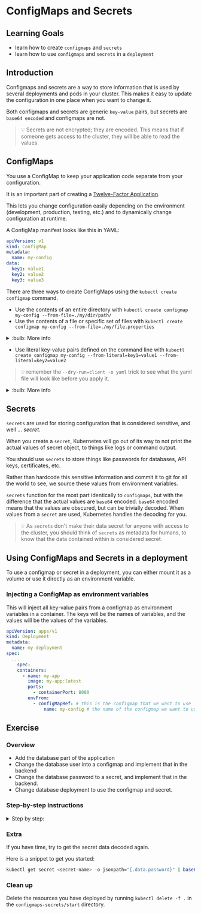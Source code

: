 # ConfigMaps and Secrets

## Learning Goals

- learn how to create `configmaps` and `secrets`
- learn how to use `configmaps` and `secrets` in a `deployment`

## Introduction

Configmaps and secrets are a way to store information that is used by several deployments and pods
in your cluster. This makes it easy to update the configuration in one place when you want to
change it.

Both configmaps and secrets are generic `key-value` pairs, but secrets are `base64 encoded` and
configmaps are not.

> :bulb: Secrets are not encrypted; they are encoded. This means that if someone gets access to the
> cluster, they will be able to read the values.

## ConfigMaps

You use a ConfigMap to keep your application code separate from your configuration.

It is an important part of creating a [Twelve-Factor Application](https://12factor.net/).

This lets you change configuration easily depending on the environment (development, production,
testing, etc.) and to dynamically change configuration at runtime.

A ConfigMap manifest looks like this in YAML:

```yaml
apiVersion: v1
kind: ConfigMap
metadata:
  name: my-config
data:
  key1: value1
  key2: value2
  key3: value3
```

There are three ways to create ConfigMaps using the `kubectl create configmap` command.

- Use the contents of an entire directory with `kubectl create configmap my-config --from-file=./my/dir/path/`
- Use the contents of a file or specific set of files with `kubectl create configmap my-config --from-file=./my/file.properties`

<details>
<summary>
:bulb: More info
</summary>

Env-files contain a list of environment variables.
These syntax rules apply:

- Each line in an env file has to be in VAR=VAL format.
- Lines beginning with # (i.e. comments) are ignored.
- Blank lines are ignored.
- There is no special handling of quotation marks (i.e. they will be part of the ConfigMap value).

```properties
enemies=aliens
lives=3
allowed="true"

# This comment and the empty line above it are ignored
```

Will be rendered as:

```yaml
apiVersion: v1
kind: ConfigMap
metadata:
  name: my-config
data:
  enemies: aliens
  lives: "3"
  allowed: "true"
```

[Documentation](https://kubernetes.io/docs/tasks/configure-pod-container/configure-pod-configmap/#create-configmaps-from-files)

</details>

- Use literal key-value pairs defined on the command line with
  `kubectl create configmap my-config --from-literal=key1=value1 --from-literal=key2=value2`

> :bulb: remember the `--dry-run=client -o yaml` trick to see what the yaml file will look like
> before you apply it.

<details>
<summary>
:bulb: More info
</summary>

[Summary of Configmaps](https://matthewpalmer.net/kubernetes-app-developer/articles/ultimate-configmap-guide-kubernetes.html)

</details>

## Secrets

`secrets` are used for storing configuration that is considered sensitive, and well ... _secret_.

When you create a `secret`, Kubernetes will go out of its way to not print the actual values of
secret object, to things like logs or command output.

You should use `secrets` to store things like passwords for databases, API keys, certificates, etc.

Rather than hardcode this sensitive information and commit it to git for all the world to see, we
source these values from environment variables.

`secrets` function for the most part identically to `configmaps`, but with the difference that the
actual values are `base64` encoded. `base64` encoded means that the values are obscured, but can be
trivially decoded. When values from a `secret` are used, Kubernetes handles the decoding for you.

> :bulb: As `secrets` don't make their data secret for anyone with access to the cluster,
> you should think of `secrets` as metadata for humans, to know that the data contained within is
> considered secret.

## Using ConfigMaps and Secrets in a deployment

To use a configmap or secret in a deployment, you can either mount it as a volume or use it
directly as an environment variable.

### Injecting a ConfigMap as environment variables

This will inject all key-value pairs from a configmap as environment variables in a container.
The keys will be the names of variables, and the values will be the values of the variables.

```yaml
apiVersion: apps/v1
kind: Deployment
metadata:
  name: my-deployment
spec:
  ...
    spec:
    containers:
      - name: my-app
        image: my-app:latest
        ports:
          - containerPort: 8080
        envFrom:
          - configMapRef: # this is the configmap that we want to use
              name: my-config # the name of the configmap we want to use
```

## Exercise

### Overview

- Add the database part of the application
- Change the database user into a configmap and implement that in the backend
- Change the database password to a secret, and implement that in the backend.
- Change database deployment to use the configmap and secret.

### Step-by-step instructions

<details>
<summary>
Step by step:
</summary>

> :bulb: All files for the exercise are found in the `configmap-secrets/start` folder.

#### Add the database part of the application

We have already created the database part of the application, with a deployment and a service.

- Look at the database deployment file `postgres-deployment.yaml`.
  Notice that the database username and password are injected as hardcoded environment variables.

> :bulb: This is not a good practice, as we do not want to store these values in version control.
> We will fix this in the next steps.

- Look at the service file in `postgres-svc.yaml`.
  It provides a service for the database, so that the backend can connect to it.

- Apply the whole folder with `kubectl apply -f .`

- Check that the applications are running with `kubectl get pods`

Expected output:

```bash
NAME                       READY   STATUS    RESTARTS   AGE
backend-7d64597fcf-98vv5   1/1     Running   0          4s
backend-7d64597fcf-npvnq   1/1     Running   0          4s
backend-7d64597fcf-nrchp   1/1     Running   0          4s
frontend-5f9b5f46c8-jkw9n  1/1     Running   0          4s
postgres-6fbd757dd7-ttpqj  1/1     Running   0          4s
```

#### Refactor the database user into a configmap and implement that in the backend

We want to change the database user into a configmap, so that we can change it in one place, and
use it on all deployments that need it.

- Create a configmap with the name `postgres-config` and filename `postgres-config.yaml` and the
  information about the database configuration as follows:

```yaml
data:
  DB_HOST: postgres
  DB_PORT: "5432"
  DB_USER: superuser
  DB_PASSWORD: complicated
  DB_NAME: quotes
```

:bulb: If you are unsure how to do this, look at the [configmap section](#configmaps) above.

<details>
<summary>Help me out!</summary>

If you are stuck, here is the solution:

This will generate the file:

```shell
kubectl create configmap postgres-config --from-literal=DB_HOST=postgres --from-literal=DB_PORT=5432 --from-literal=DB_USER=superuser --from-literal=DB_PASSWORD=complicated --from-literal=DB_NAME=quotes --dry-run=client -o yaml > postgres-config.yaml
```

You can also write it by hand:

```yaml
apiVersion: v1
kind: ConfigMap
metadata:
  name: postgres-config
data:
  DB_HOST: postgres
  DB_PORT: "5432"
  DB_USER: superuser
  DB_NAME: quotes
  DB_PASSWORD: complicated
```

</details>

- Apply the configmap with `kubectl apply -f postgres-config.yaml`
- In the `backend-deployment.yaml`, change the environment variables to use the configmap instead
  of the hardcoded values.

  Change this:

  ```yaml
  env:
    - name: DB_HOST
      value: postgres
    - name: DB_PORT
      value: "5432"
    - name: DB_USER
      value: superuser
    - name: DB_PASSWORD
      value: complicated
    - name: DB_NAME
      value: quotes
  ```

  To this:

  ```yaml
  envFrom:
    - configMapRef:
        name: postgres-config
  ```

- Re-apply the backend deployment with `kubectl apply -f backend-deployment.yaml`
- Check that the website is still running.

#### Change the database password into a secret, and implement that in the backend

We want to change the database password to a secret, so that we can change it in one place, and
use it on all deployments that need it.
For this, we need to change the backend deployment to use the secret instead of the
configmap for the password itself.

- create a secret with the name `postgres-secret` and the following data:

```yaml
data:
  DB_PASSWORD: Y29tcGxpY2F0ZWQ=
```

<details>
<summary>
Help me out!
</summary>

If you are stuck, here is the solution:

```shell
kubectl create secret generic postgres-secret --from-literal=DB_PASSWORD=complicated --dry-run=client -o yaml > postgres-secret.yaml
```

You can also write the secret by hand:

```yaml
apiVersion: v1
kind: Secret
metadata:
  name: postgres-secret
data:
  DB_PASSWORD: Y29tcGxpY2F0ZWQ=
```

</details>

- apply the secret with `kubectl apply -f postgres-secret.yaml`

- In the `backend-deployment.yaml`, change the environment variables to use the secret instead of
  the configmap for the password.

Change this:

```yaml
envFrom:
  - configMapRef:
      name: postgres-config
```

To this:

```yaml
envFrom:
  - configMapRef:
      name: postgres-config
  - secretRef:
      name: postgres-secret
```

- Delete the password from the configmap, and re-apply the configmap with `kubectl apply -f postgres-config.yaml`

- Re-apply the backend deployment with `kubectl apply -f backend-deployment.yaml`

- Check that the website is still running.

#### Change database deployment to use the configmap and secret

We are going to implement the configmap and secret in the database deployment as well.

The standard Postgres Docker image can be configured by setting specific environment variables,
([you can see the documentation here](https://hub.docker.com/_/postgres)).
By populating these specific values, we can configure the credentials for the root user and the name
of the database to be created.

This means that we need to change the way we are injecting the environment variables, to
make sure the environment variables have the correct names.

- Open the `postgres-deployment.yaml` file, and change the way the environment variables are
  injected to use the configmap and secret.

```yaml
### using configMapKeyRef
env:
  - name: POSTGRES_USER
    valueFrom:
      configMapKeyRef:
        name: postgres-config
        key: DB_USER
  - name: POSTGRES_DB
    valueFrom:
      configMapKeyRef:
        name: postgres-config
        key: DB_NAME
  - name: POSTGRES_PASSWORD
    valueFrom:
      secretKeyRef:
        name: postgres-secret
        key: DB_PASSWORD
```

- Re-apply the database deployment with `kubectl apply -f postgres-deployment.yaml`
- Check that the website is still running, and that the new database can be reached from the backend.

Congratulations! You have now created a configmap and a secret, and used them in your application.

</details>

### Extra

If you have time, try to get the secret data decoded again.

Here is a snippet to get you started:

```bash
kubectl get secret <secret-name> -o jsonpath="{.data.password}" | base64 --decode
```

### Clean up

Delete the resources you have deployed by running `kubectl delete -f .` in the
`configmaps-secrets/start` directory.
